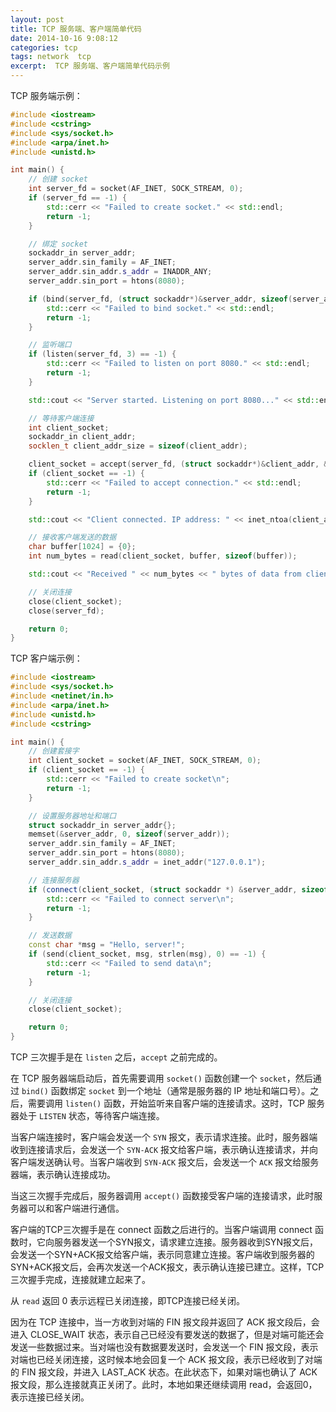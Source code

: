 ```yaml
---
layout: post
title: TCP 服务端、客户端简单代码
date: 2014-10-16 9:08:12
categories: tcp
tags: network  tcp
excerpt:  TCP 服务端、客户端简单代码示例
---
```


TCP 服务端示例：

```c++
#include <iostream>
#include <cstring>
#include <sys/socket.h>
#include <arpa/inet.h>
#include <unistd.h>

int main() {
    // 创建 socket
    int server_fd = socket(AF_INET, SOCK_STREAM, 0);
    if (server_fd == -1) {
        std::cerr << "Failed to create socket." << std::endl;
        return -1;
    }

    // 绑定 socket
    sockaddr_in server_addr;
    server_addr.sin_family = AF_INET;
    server_addr.sin_addr.s_addr = INADDR_ANY;
    server_addr.sin_port = htons(8080);

    if (bind(server_fd, (struct sockaddr*)&server_addr, sizeof(server_addr)) == -1) {
        std::cerr << "Failed to bind socket." << std::endl;
        return -1;
    }

    // 监听端口
    if (listen(server_fd, 3) == -1) {
        std::cerr << "Failed to listen on port 8080." << std::endl;
        return -1;
    }

    std::cout << "Server started. Listening on port 8080..." << std::endl;

    // 等待客户端连接
    int client_socket;
    sockaddr_in client_addr;
    socklen_t client_addr_size = sizeof(client_addr);

    client_socket = accept(server_fd, (struct sockaddr*)&client_addr, &client_addr_size);
    if (client_socket == -1) {
        std::cerr << "Failed to accept connection." << std::endl;
        return -1;
    }

    std::cout << "Client connected. IP address: " << inet_ntoa(client_addr.sin_addr) << std::endl;

    // 接收客户端发送的数据
    char buffer[1024] = {0};
    int num_bytes = read(client_socket, buffer, sizeof(buffer));

    std::cout << "Received " << num_bytes << " bytes of data from client: " << buffer << std::endl;

    // 关闭连接
    close(client_socket);
    close(server_fd);

    return 0;
}

```

TCP 客户端示例：

```c++
#include <iostream>
#include <sys/socket.h>
#include <netinet/in.h>
#include <arpa/inet.h>
#include <unistd.h>
#include <cstring>

int main() {
    // 创建套接字
    int client_socket = socket(AF_INET, SOCK_STREAM, 0);
    if (client_socket == -1) {
        std::cerr << "Failed to create socket\n";
        return -1;
    }

    // 设置服务器地址和端口
    struct sockaddr_in server_addr{};
    memset(&server_addr, 0, sizeof(server_addr));
    server_addr.sin_family = AF_INET;
    server_addr.sin_port = htons(8080);
    server_addr.sin_addr.s_addr = inet_addr("127.0.0.1");

    // 连接服务器
    if (connect(client_socket, (struct sockaddr *) &server_addr, sizeof(server_addr)) == -1) {
        std::cerr << "Failed to connect server\n";
        return -1;
    }

    // 发送数据
    const char *msg = "Hello, server!";
    if (send(client_socket, msg, strlen(msg), 0) == -1) {
        std::cerr << "Failed to send data\n";
        return -1;
    }

    // 关闭连接
    close(client_socket);

    return 0;
}


```

TCP 三次握手是在 `listen` 之后，`accept` 之前完成的。

在 TCP 服务器端启动后，首先需要调用 `socket()` 函数创建一个 `socket`，然后通过 `bind()` 函数绑定 `socket` 到一个地址（通常是服务器的 IP 地址和端口号）。之后，需要调用 `listen()` 函数，开始监听来自客户端的连接请求。这时，TCP 服务器处于 `LISTEN` 状态，等待客户端连接。

当客户端连接时，客户端会发送一个 `SYN` 报文，表示请求连接。此时，服务器端收到连接请求后，会发送一个 `SYN-ACK` 报文给客户端，表示确认连接请求，并向客户端发送确认号。当客户端收到 `SYN-ACK` 报文后，会发送一个 `ACK` 报文给服务器端，表示确认连接成功。

当这三次握手完成后，服务器调用 `accept()` 函数接受客户端的连接请求，此时服务器可以和客户端进行通信。

客户端的TCP三次握手是在 connect 函数之后进行的。当客户端调用 connect 函数时，它向服务器发送一个SYN报文，请求建立连接。服务器收到SYN报文后，会发送一个SYN+ACK报文给客户端，表示同意建立连接。客户端收到服务器的SYN+ACK报文后，会再次发送一个ACK报文，表示确认连接已建立。这样，TCP三次握手完成，连接就建立起来了。

从 `read` 返回 0 表示远程已关闭连接，即TCP连接已经关闭。

因为在 TCP 连接中，当一方收到对端的 FIN 报文段并返回了 ACK 报文段后，会进入 CLOSE_WAIT 状态，表示自己已经没有要发送的数据了，但是对端可能还会发送一些数据过来。当对端也没有数据要发送时，会发送一个 FIN 报文段，表示对端也已经关闭连接，这时候本地会回复一个 ACK 报文段，表示已经收到了对端的 FIN 报文段，并进入 LAST_ACK 状态。在此状态下，如果对端也确认了 ACK 报文段，那么连接就真正关闭了。此时，本地如果还继续调用 read，会返回0，表示连接已经关闭。